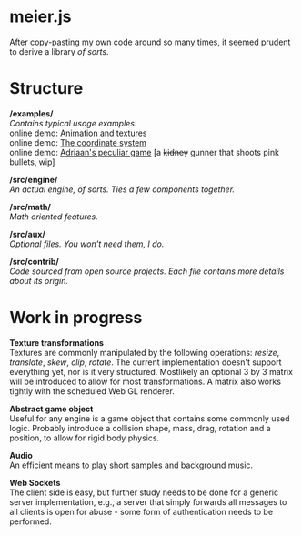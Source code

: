 meier.js
========

After copy-pasting my own code around so many times, it seemed prudent to  derive a library *of sorts*.

Structure
=========

**/examples/**
*<br>Contains typical usage examples:*
<br> online demo: [Animation and textures](http://gerjo.github.io/meier.js/examples/helloworld/helloworld.html)
<br> online demo: [The coordinate system](http://gerjo.github.io/meier.js/examples/grid/grid.html)
<br> online demo: [Adriaan's peculiar game](http://gerjo.github.io/meier.js/examples/countermoon/game.html) [a <s>kidney</s> gunner that shoots pink bullets, wip]

**/src/engine/** 
<br>*An actual engine, of sorts. Ties a few components together.*

**/src/math/**
<br>*Math oriented features.*

**/src/aux/**
<br>*Optional files. You won't need them, I do.*

**/src/contrib/**
<br>*Code sourced from open source projects. Each file contains more details about its origin.*



Work in progress
==========
**Texture transformations**
<br> Textures are commonly manipulated by the following operations: _resize_, _translate_, _skew_, _clip_, _rotate_. The current implementation doesn't support everything yet, nor is it very structured. Mostlikely an optional 3 by 3 matrix will be introduced to allow for most transformations. A matrix also works tightly with the scheduled Web GL renderer.

**Abstract game object**
<br>Useful for any engine is a game object that contains some commonly used logic. Probably introduce a collision shape, mass, drag, rotation and a position, to allow for rigid body physics.

**Audio**
<br>An efficient means to play short samples and background music.


**Web Sockets**
<br>The client side is easy, but further study needs to be done for a generic server implementation, e.g., a server that simply forwards all messages to all clients is open for abuse - some form of authentication needs to be performed.
